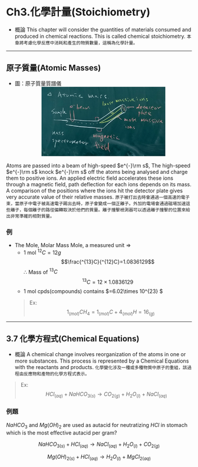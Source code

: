 # Ch3.化學計量(Stoichiometry)

* 概論
  This chapter will consider the guantities of materials consumed and produced in chemical reactions. This is called chemical stoichiometry.
  `本章將考慮化學反應中消耗和產生的物質數量，這稱為化學計量。`

---

## 原子質量(Atomic Masses)

* 圖：原子質量質譜儀
  <div align="center"><img src=./Pictrue/IMG_20220930_094359.jpg width=70% /></div>

Atoms are passed into a beam of high-speed $e^{-}\rm s$, The high-speed  $e^{-}\rm s$ knock $e^{-}\rm s$ off the atoms being analysed and charge them to positive ions.
An applied electric field accelerates these ions through a magnetic field, path deflection for each ions depends on its mass. A comparison of the positions where the ions hit the detector plate gives very accurate value of their relative masses.
`原子被打出去時會通過一個高速的電子束，當原子中電子被高速電子踢出去時，原子會變成一個正離子。外加的電場會通過磁場加速這些離子，每個離子的路徑偏轉取決於他們的質量。離子撞擊檢測器可以透過離子撞擊的位置來給出非常準確的相對質量。`

### 例

* The Mole, Molar Mass Mole, a measured unit $\Rightarrow$
  * 1 mol $^{12}C = 12g$
$$\frac{^{13}C}{^{12}C}=1.0836129$$
$\therefore$ Mass of $^{13}C$
$$^{13}C=12\times 1.0836129$$
  * 1 mol cpds(compounds) contains $=6.02\times 10^{23} $
  >Ex:
  >$$1_{(mol)} CH_{4}=1_{(mol)}C+4_{(mol)}H=16_{(g)}$$

---

## 3.7 化學方程式(Chemical Equations)

* 概論
  A chemical change involves reorganization of the atoms in one or more substances. This process is represented by a Chemical Equations with the reactants and products.
  `化學變化涉及一種或多種物質中原子的重組，該過程由反應物和產物的化學方程式表示。`

>Ex: $$HCl_{(aq)}+NaHCO_{3(s)}\longrightarrow CO_{2(g)} +H_2O_{(l)}+NaCl_{(aq)}$$

### 例題

$NaHCO_3$ and $Mg(OH)_2$ are used as autacid for neutratizing $HCl$ in stomach which is the most effective autacid per gram?

$$NaHCO_{3(s)}+HCl_{(aq)}\longrightarrow NaCl_{(aq)}+H_2O_{(l)}+CO_{2(g)}
$$

$$Mg(OH)_{2(s)}+ HCl_{(aq)}\longrightarrow H_2O_{(l)}+ MgCl_{2(aq)}$$

